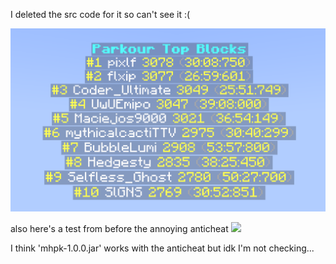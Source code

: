I deleted the src code for it so can't see it :(

![](./image_2024-09-30_001037497.png)

also here's a test from before the annoying anticheat
![](https://www.youtube.com/watch?v=1ZPAfIwLP5o)

I think 'mhpk-1.0.0.jar' works with the anticheat but idk I'm not checking...
